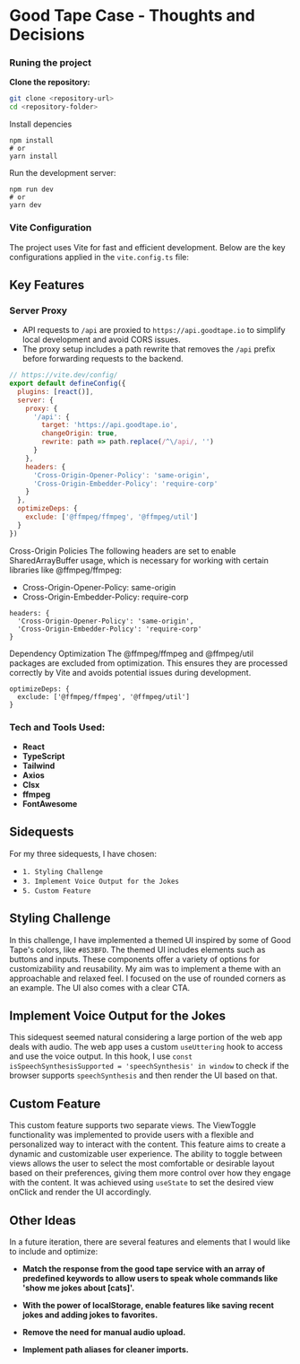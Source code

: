 # Good Tape Case - Thoughts and Decisions

### Runing the project

**Clone the repository:**

```bash
git clone <repository-url>
cd <repository-folder>
```

Install depencies

```
npm install
# or
yarn install
```

Run the development server:

```
npm run dev
# or
yarn dev
```

### Vite Configuration

The project uses Vite for fast and efficient development. Below are the key configurations applied in the `vite.config.ts` file:

## Key Features

### Server Proxy

- API requests to `/api` are proxied to `https://api.goodtape.io` to simplify local development and avoid CORS issues.
- The proxy setup includes a path rewrite that removes the `/api` prefix before forwarding requests to the backend.

```javascript
// https://vite.dev/config/
export default defineConfig({
  plugins: [react()],
  server: {
    proxy: {
      '/api': {
        target: 'https://api.goodtape.io',
        changeOrigin: true,
        rewrite: path => path.replace(/^\/api/, '')
      }
    },
    headers: {
      'Cross-Origin-Opener-Policy': 'same-origin',
      'Cross-Origin-Embedder-Policy': 'require-corp'
    }
  },
  optimizeDeps: {
    exclude: ['@ffmpeg/ffmpeg', '@ffmpeg/util']
  }
})
```

Cross-Origin Policies
The following headers are set to enable SharedArrayBuffer usage, which is necessary for working with certain libraries like @ffmpeg/ffmpeg:

- Cross-Origin-Opener-Policy: same-origin
- Cross-Origin-Embedder-Policy: require-corp

```
headers: {
  'Cross-Origin-Opener-Policy': 'same-origin',
  'Cross-Origin-Embedder-Policy': 'require-corp'
}
```

Dependency Optimization
The @ffmpeg/ffmpeg and @ffmpeg/util packages are excluded from optimization. This ensures they are processed correctly by Vite and avoids potential issues during development.

```
optimizeDeps: {
  exclude: ['@ffmpeg/ffmpeg', '@ffmpeg/util']
}
```


### Tech and Tools Used:

- **React**
- **TypeScript**
- **Tailwind**
- **Axios**
- **Clsx**
- **ffmpeg**
- **FontAwesome**

## Sidequests

For my three sidequests, I have chosen:

- `1. Styling Challenge`
- `3. Implement Voice Output for the Jokes`
- `5. Custom Feature`

## Styling Challenge

In this challenge, I have implemented a themed UI inspired by some of Good Tape's colors, like `#853BFD`. The themed UI includes elements such as buttons and inputs. These components offer a variety of options for customizability and reusability. My aim was to implement a theme with an approachable and relaxed feel. I focused on the use of rounded corners as an example. The UI also comes with a clear CTA.

## Implement Voice Output for the Jokes

This sidequest seemed natural considering a large portion of the web app deals with audio. The web app uses a custom `useUttering` hook to access and use the voice output. In this hook, I use `const isSpeechSynthesisSupported = 'speechSynthesis' in window` to check if the browser supports `speechSynthesis` and then render the UI based on that.

## Custom Feature

This custom feature supports two separate views. The ViewToggle functionality was implemented to provide users with a flexible and personalized way to interact with the content. This feature aims to create a dynamic and customizable user experience. The ability to toggle between views allows the user to select the most comfortable or desirable layout based on their preferences, giving them more control over how they engage with the content. It was achieved using `useState` to set the desired view onClick and render the UI accordingly.

## Other Ideas

In a future iteration, there are several features and elements that I would like to include and optimize:

- **Match the response from the good tape service with an array of predefined keywords to allow users to speak whole commands like 'show me jokes about [cats]'.**

- **With the power of localStorage, enable features like saving recent jokes and adding jokes to favorites.**

- **Remove the need for manual audio upload.**

- **Implement path aliases for cleaner imports.**

